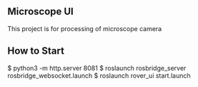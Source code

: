 ## Microscope UI
This project is for processing of microscope camera

## How to Start

$ python3 -m http.server 8081
$ roslaunch rosbridge_server rosbridge_websocket.launch
$ roslaunch rover_ui start.launch

